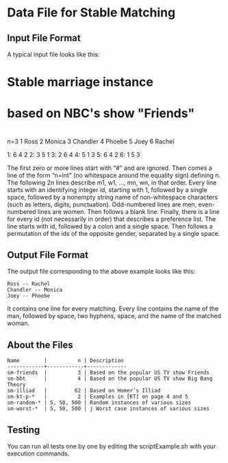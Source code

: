 Data File for Stable Matching
=============================

Input File Format
-----------------

A typical input file looks like this:

# Stable marriage instance
# based on NBC's show "Friends"
#
n=3
1 Ross
2 Monica
3 Chandler
4 Phoebe
5 Joey
6 Rachel

1: 6 4 2
2: 3 5 1
3: 2 6 4
4: 5 1 3
5: 6 4 2
6: 1 5 3

The first zero or more lines start with “#” and are ignored.
Then comes a line of the form “n=int” (no whitespace around the equality sign) defining n.
The following 2n lines describe m1, w1, ..., mn, wn, in that order.
Every line starts with an identifying integer id, starting with 1, followed by a single space, followed by a nonempty string name of non-whitespace characters (such as letters, digits, punctuation).
Odd-numbered lines are men, even-numbered lines are women.
Then follows a blank line.
Finally, there is a line for every id (not necessarily in order) that describes a preference list.
The line starts with id, followed by a colon and a single space.
Then follows a permutation of the ids of the opposite gender, separated by a single space.

Output File Format
------------------

The output file corresponding to the above example looks like this:

    Ross -- Rachel
    Chandler -- Monica
    Joey -- Phoebe

It contains one line for every matching.
Every line contains the name of the man, followed by space, two hyphens, space, and the name of the matched woman.


About the Files
---------------

    Name        |          n | Description
    ------------+------------+-------------
    sm-friends  |          3 | Based on the popular US TV show Friends
    sm-bbt      |          4 | Based on the popular US TV show Big Bang Theory	
    sm-illiad   |         62 | Based on Homer’s Illiad
    sm-kt-p-*   |          2 | Examples in [KT] on page 4 and 5
    sm-random-* | 5, 50, 500 | Random instances of various sizes
    sm-worst-*  | 5, 50, 500 | j Worst case instances of various sizes
Testing
--------
You can run all tests one by one by editing the scriptExample.sh with your execution commands.